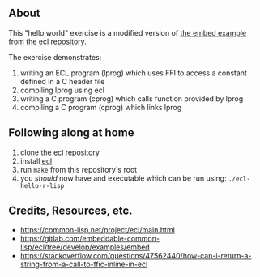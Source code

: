 ## About
This "hello world" exercise is a modified version of [the embed example from
the ecl repository](https://gitlab.com/embeddable-common-lisp/ecl/blob/develop/examples/embed/README).

The exercise demonstrates:
  1. writing an ECL program (lprog) which uses FFI to access a constant defined
  in a C header file
  2. compiling lprog using ecl
  3. writing a C program (cprog) which calls function provided by lprog
  4. compiling a C program (cprog) which links lprog

## Following along at home
1. clone [the ecl repository](https://gitlab.com/embeddable-common-lisp/ecl)
2. install [ecl](https://common-lisp.net/project/ecl/static/manual/pr01s06.html)
3. run `make` from this repository's root
4. you _should_ now have and executable which can be run using:
`./ecl-hello-r-lisp`

## Credits, Resources, etc.
- https://common-lisp.net/project/ecl/main.html
- https://gitlab.com/embeddable-common-lisp/ecl/tree/develop/examples/embed
- https://stackoverflow.com/questions/47562440/how-can-i-return-a-string-from-a-call-to-ffic-inline-in-ecl
